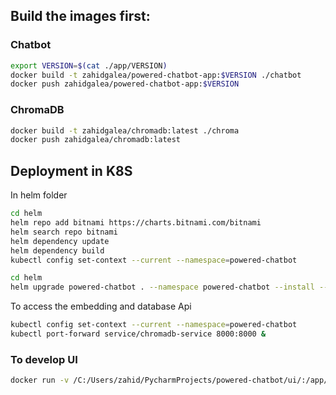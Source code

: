 ###    

## Build the images first:

### Chatbot

```bash
export VERSION=$(cat ./app/VERSION)
docker build -t zahidgalea/powered-chatbot-app:$VERSION ./chatbot
docker push zahidgalea/powered-chatbot-app:$VERSION
```

### ChromaDB

```bash
docker build -t zahidgalea/chromadb:latest ./chroma
docker push zahidgalea/chromadb:latest
```

## Deployment in K8S

In helm folder

```bash
cd helm
helm repo add bitnami https://charts.bitnami.com/bitnami
helm search repo bitnami
helm dependency update
helm dependency build
kubectl config set-context --current --namespace=powered-chatbot
```

```bash
cd helm
helm upgrade powered-chatbot . --namespace powered-chatbot --install --create-namespace --debug
```

To access the embedding and database Api

```bash
kubectl config set-context --current --namespace=powered-chatbot
kubectl port-forward service/chromadb-service 8000:8000 &
```

### To develop UI

```bash
docker run -v /C:/Users/zahid/PycharmProjects/powered-chatbot/ui/:/app/ ui:latest
```